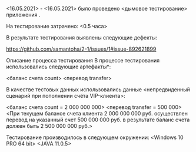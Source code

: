 

<16.05.2021> - <16.05.2021> было проведено <дымовое тестирование> приложения <Money Transfer>.

На тестирование затрачено: <0.5 часа>

В результате тестирования выявлены следующие дефекты:

<https://github.com/samantoha/2-1/issues/1#issue-892621899>

Описание процесса тестирования
В процессе тестирования использовались следующие артефакты*:

<баланс счета count>
<перевод transfer>


В качестве тестовых данных использовались данные <непредвиденный сценарий при пополнении счёта VIP-клиента>:

<баланс счета count = 2 000 000 000>
<перевод transfer = 500 000>
<При текущем балансе счета клиента 2 000 000 000 руб. осуществлен перевод на указанный счет 500 000 000 руб. в результате баланс счета должен быть 2 500 000 000 руб.>

Тестирование производилось в следующем окружении:
<Windows 10 PRO 64 bit>
<JAVA 11.0.5>
